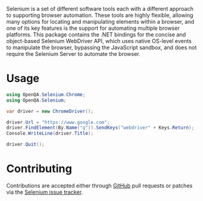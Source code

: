 Selenium is a set of different software tools each with a different approach to supporting browser automation. These tools are highly flexible, allowing many options for locating and manipulating elements within a browser, and one of its key features is the support for automating multiple browser platforms. This package contains the .NET bindings for the concise and object-based Selenium WebDriver API, which uses native OS-level events to manipulate the browser, bypassing the JavaScript sandbox, and does not require the Selenium Server to automate the browser.

# Usage

```csharp
using OpenQA.Selenium.Chrome;
using OpenQA.Selenium;

var driver = new ChromeDriver();

driver.Url = "https://www.google.com";
driver.FindElement(By.Name("q")).SendKeys("webdriver" + Keys.Return);
Console.WriteLine(driver.Title);

driver.Quit();
```

# Contributing
Contributions are accepted either through [GitHub](https://github.com/SeleniumHQ/selenium/) pull requests or patches via the [Selenium issue tracker](https://github.com/SeleniumHQ/selenium/issues).
